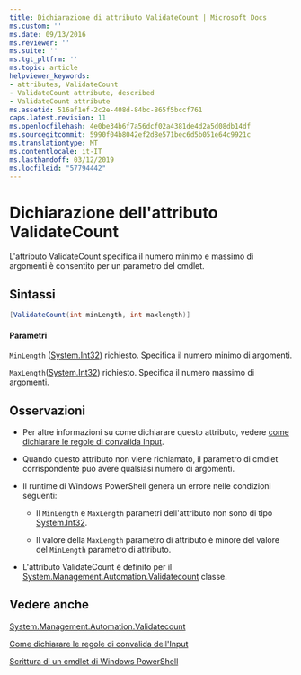 ```yaml
---
title: Dichiarazione di attributo ValidateCount | Microsoft Docs
ms.custom: ''
ms.date: 09/13/2016
ms.reviewer: ''
ms.suite: ''
ms.tgt_pltfrm: ''
ms.topic: article
helpviewer_keywords:
- attributes, ValidateCount
- ValidateCount attribute, described
- ValidateCount attribute
ms.assetid: 516af1ef-2c2e-408d-84bc-865f5bccf761
caps.latest.revision: 11
ms.openlocfilehash: 4e0be34b6f7a56dcf02a4381de4d2a5d08db14df
ms.sourcegitcommit: 5990f04b8042ef2d8e571bec6d5b051e64c9921c
ms.translationtype: MT
ms.contentlocale: it-IT
ms.lasthandoff: 03/12/2019
ms.locfileid: "57794442"
---
```

# <a name="validatecount-attribute-declaration"></a>Dichiarazione dell'attributo ValidateCount

L'attributo ValidateCount specifica il numero minimo e massimo di argomenti è consentito per un parametro del cmdlet.

## <a name="syntax"></a>Sintassi

```csharp
[ValidateCount(int minLength, int maxlength)]
```

#### <a name="parameters"></a>Parametri

`MinLength` ([System.Int32](/dotnet/api/System.Int32)) richiesto. Specifica il numero minimo di argomenti.

`MaxLength`([System.Int32](/dotnet/api/System.Int32)) richiesto. Specifica il numero massimo di argomenti.

## <a name="remarks"></a>Osservazioni

- Per altre informazioni su come dichiarare questo attributo, vedere [come dichiarare le regole di convalida Input](http://msdn.microsoft.com/en-us/544c2100-62ba-4be4-b2a2-cc0d4e4fc45b).

- Quando questo attributo non viene richiamato, il parametro di cmdlet corrispondente può avere qualsiasi numero di argomenti.

- Il runtime di Windows PowerShell genera un errore nelle condizioni seguenti:

    - Il `MinLength` e `MaxLength` parametri dell'attributo non sono di tipo [System.Int32](/dotnet/api/System.Int32).

    - Il valore della `MaxLength` parametro di attributo è minore del valore del `MinLength` parametro di attributo.

- L'attributo ValidateCount è definito per il [System.Management.Automation.Validatecount](/dotnet/api/System.Management.Automation.ValidateCount) classe.

## <a name="see-also"></a>Vedere anche

[System.Management.Automation.Validatecount](/dotnet/api/System.Management.Automation.ValidateCount)

[Come dichiarare le regole di convalida dell'Input](http://msdn.microsoft.com/en-us/544c2100-62ba-4be4-b2a2-cc0d4e4fc45b)

[Scrittura di un cmdlet di Windows PowerShell](./writing-a-windows-powershell-cmdlet.md)
